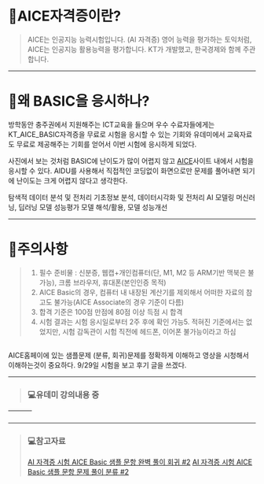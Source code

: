 <h1 id="📌aice자격증이란">📌AICE자격증이란?</h1>
<blockquote>
<p>AICE는 인공지능 능력시험입니다. (AI 자격증)
영어 능력을 평가하는 토익처럼,
AICE는 인공지능 활용능력을 평가합니다.
KT가 개발했고, 한국경제와 함께 주관합니다.
<img alt="" src="https://velog.velcdn.com/images/mi_nini/post/48335c4c-4265-4e15-8393-1137d4ce43ee/image.png" /></p>
</blockquote>
<hr />
<h1 id="🎯왜-basic을-응시하나">🎯왜 BASIC을 응시하나?</h1>
<p>방학동안 충주권에서 지원해주는 ICT교육을 들으며 우수 수료자들에게는 KT_AICE_BASIC자격증을 무료로 시험을 응시할 수 있는 기회와 유데미에서 교육자료도 무료로 제공해주는 기회를 얻어서 이번 시험에 응시하게 되었다. 
<img alt="" src="https://velog.velcdn.com/images/mi_nini/post/644600bd-a0ea-4d1c-9ec3-d4d1cdfbeb00/image.jpg" /></p>
<p>사진에서 보는 것처럼 BASIC에 난이도가 많이 어렵지 않고 <a href="https://aice.study/main">AICE</a>사이트 내에서 시험을 응시할 수 있다. AIDU를 사용해서 직접적인 코딩없이 화면으로만 문제를 풀어내면 되기에 난이도는 크게 어렵지 않다고 생각한다. </p>
<blockquote>
</blockquote>
<p>탐색적 데이터 분석 및 전처리
기초정보 분석, 데이터시각화 및 전처리
    AI 모델링
    머신러닝, 딥러닝
    모델 성능평가
    모델 해석/활용, 모델 성능개선
<img alt="" src="https://velog.velcdn.com/images/mi_nini/post/4313ae7d-2241-49ee-b8c3-5704c8093943/image.png" /></p>
<hr />
<h1 id="📌주의사항">📌주의사항</h1>
<blockquote>
<ol>
<li>필수 준비물 : 신분증, 웹캡+개인컴퓨터(단, M1, M2 등 ARM기반 맥북은 불가능), 크롬 브라우저, 휴대폰(본인인증 목적)</li>
<li>AICE Basic의 경우, 컴퓨터 내 내장된 계산기를 제외해서 어떠한 자료의 참고도 불가능(AICE Associate의 경우 기준이 다름)</li>
<li>합격 기준은 100점 만점에 80점 이상 득점 시 합격</li>
<li>시험 결과는 시험 응시일로부터 2주 후에 확인 가능5. 적혀진 기준에서는 없었지만, 시험 감독관이 시험 직전에 헤드폰, 이어폰 불가능이라고 하심</li>
</ol>
</blockquote>
<p><img alt="" src="https://velog.velcdn.com/images/mi_nini/post/846b04d3-34f6-4d2a-816e-22587a766e08/image.png" /></p>
<p>AICE홈페이에 있는 샘플문제 (분류, 회귀)문제를 정확하게 이해하고 영상을 시청해서 이해하는것이 중요하다. 9/29일 시험을 보고 후기 글을 쓰겠다.</p>
<hr />
<blockquote>
<h3 id="💻유데미-강의내용-중">💻유데미 강의내용 중</h3>
</blockquote>
<table>
<thead>
<tr>
<th><img alt="" src="https://velog.velcdn.com/images/mi_nini/post/6e33ff6f-97f1-4b74-af44-338b18a8c314/image.png" /></th>
<th><img alt="" src="https://velog.velcdn.com/images/mi_nini/post/d5024ec8-ed17-47f0-9bc7-5e7234eb8725/image.png" /></th>
<th><img alt="" src="https://velog.velcdn.com/images/mi_nini/post/47e25aab-9282-4163-be26-c1acad2f1dfc/image.png" /></th>
</tr>
</thead>
</table>
<hr />
<blockquote>
<h3 id="💻참고자료">💻참고자료</h3>
<p><a href="https://brandinginlife.com/ai-%EC%9E%90%EA%B2%A9%EC%A6%9D-%EC%8B%9C%ED%97%98-aice-basic-%EC%83%98%ED%94%8C-%EB%AC%B8%ED%95%AD-%EC%99%84%EB%B2%BD-%ED%92%80%EC%9D%B4-%ED%9A%8C%EA%B7%80-2/">AI 자격증 시험 AICE Basic 샘플 문항 완벽 풀이 회귀 #2</a>
<a href="https://brandinginlife.com/ai-%ec%9e%90%ea%b2%a9%ec%a6%9d-%ec%8b%9c%ed%97%98-aice-basic-%ec%83%98%ed%94%8c-%eb%ac%b8%ed%95%ad-%eb%ac%b8%ec%a0%9c-%ed%92%80%ec%9d%b4-%eb%b6%84%eb%a5%98-2-%ea%bf%80%ed%8c%81-%ea%b3%b5%ec%9c%a0/">AI 자격증 시험 AICE Basic 샘플 문항 문제 풀이 분류 #2</a></p>
</blockquote>